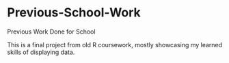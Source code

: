 # Previous-School-Work
Previous Work Done for School


This is a final project from old R coursework, mostly showcasing my learned skills of displaying data.
